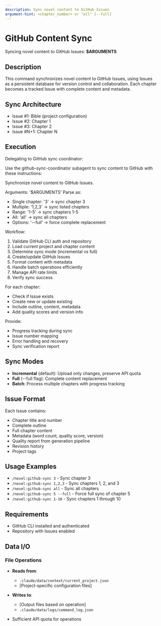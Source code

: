 ```yaml
---
description: Sync novel content to GitHub Issues
argument-hint: <chapter_number> or "all" [--full]
---
```


# GitHub Content Sync

Syncing novel content to GitHub Issues: **$ARGUMENTS**

## Description

This command synchronizes novel content to GitHub Issues, using Issues as a persistent database for version control and collaboration. Each chapter becomes a tracked Issue with complete content and metadata.

## Sync Architecture

- Issue #1: Bible (project configuration)
- Issue #2: Chapter 1
- Issue #3: Chapter 2
- Issue #N+1: Chapter N

## Execution

Delegating to GitHub sync coordinator:

Use the github-sync-coordinator subagent to sync content to GitHub with these instructions:

Synchronize novel content to GitHub Issues.

Arguments: '$ARGUMENTS'
Parse as:
- Single chapter: '3'  ->  sync chapter 3
- Multiple: '1,2,3'  ->  sync listed chapters
- Range: '1-5'  ->  sync chapters 1-5
- All: 'all'  ->  sync all chapters
- Options: '--full'  ->  force complete replacement

Workflow:
1. Validate GitHub CLI auth and repository
2. Load current project and chapter content
3. Determine sync mode (incremental vs full)
4. Create/update GitHub Issues
5. Format content with metadata
6. Handle batch operations efficiently
7. Manage API rate limits
8. Verify sync success

For each chapter:
- Check if Issue exists
- Create new or update existing
- Include outline, content, metadata
- Add quality scores and version info

Provide:
- Progress tracking during sync
- Issue number mapping
- Error handling and recovery
- Sync verification report

## Sync Modes

- **Incremental** (default): Upload only changes, preserve API quota
- **Full** (--full flag): Complete content replacement
- **Batch**: Process multiple chapters with progress tracking

## Issue Format

Each Issue contains:
- Chapter title and number
- Complete outline
- Full chapter content  
- Metadata (word count, quality score, version)
- Quality report from generation pipeline
- Revision history
- Project tags

## Usage Examples

- `/novel:github-sync 3` - Sync chapter 3
- `/novel:github-sync 1,2,3` - Sync chapters 1, 2, and 3
- `/novel:github-sync all` - Sync all chapters
- `/novel:github-sync 5 --full` - Force full sync of chapter 5
- `/novel:github-sync 1-10` - Sync chapters 1 through 10

## Requirements

- GitHub CLI installed and authenticated
- Repository with Issues enabled

## Data I/O

### File Operations
- **Reads from**:
  - `.claude/data/context/current_project.json`
  - [Project-specific configuration files]

- **Writes to**:
  - [Output files based on operation]
  - `.claude/data/logs/command_log.json`

- Sufficient API quota for operations